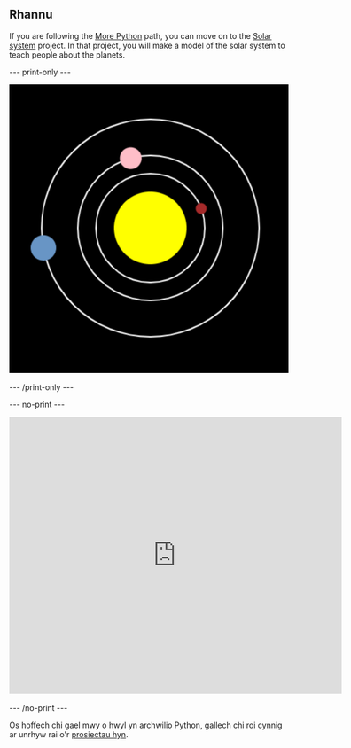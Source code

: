 ## Rhannu

If you are following the [More Python](https://projects.raspberrypi.org/en/pathways/more-python) path, you can move on to the [Solar system](https://projects.raspberrypi.org/en/projects/solar-system-simulator/) project. In that project, you will make a model of the solar system to teach people about the planets.

--- print-only ---

![The solar system project.](images/solar_system_simulator.png)

--- /print-only ---

--- no-print ---

<iframe src="https://trinket.io/embed/python/33d830b0ce?outputOnly=true&runOption=run" width="600" height="500" frameborder="0" marginwidth="0" marginheight="0" allowfullscreen></iframe>

--- /no-print ---

Os hoffech chi gael mwy o hwyl yn archwilio Python, gallech chi roi cynnig ar unrhyw rai o'r [prosiectau hyn](https://projects.raspberrypi.org/en/projects?software%5B%5D=python).
